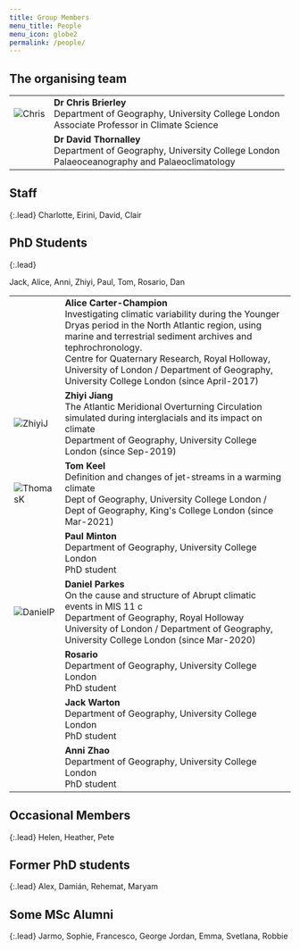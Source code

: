 ```yaml
---
title: Group Members
menu_title: People
menu_icon: globe2
permalink: /people/
---
```


## The organising team

<table class="team-list">
    <tr>
        <td>
            <img alt="Chris" src="{% link assets/team/Chris.jpg %}">
        </td>
        <td>
            <strong>Dr Chris Brierley</strong>
            <span class="profile-links">
                <a title="Profile &amp; contact" href="https://www.geog.ucl.ac.uk/people/academic-staff/academic-staff/chris-brierley"><i class="bi bi-person-lines-fill"></i></a>
                <a title="Website" href="https://www.past2future.org/"><i class="bi bi-globe2"></i></a>
                <a title="GitHub" href="https://github.com/chrisbrierley/"><i class="bi bi-github"></i></a>
                <a title="Twitter" href="https://twitter.com/cmbrierley"><i class="bi bi-twitter"></i></a>
            </span>
            <br>Department of Geography, University College London
            <br>Associate Professor in Climate Science 
        </td>
    </tr>
    <tr>
        <td>
            <img alt="" src="https://avatars.githubusercontent.com/u/0?s=120&v=4">
        </td>
        <td>
            <strong>Dr David Thornalley</strong>
            <span class="profile-links">
                <a title="Profile &amp; contact" href="https://www.geog.ucl.ac.uk/people/academic-staff/academic-staff/david-thornalley"><i class="bi bi-person-lines-fill"></i></a>
            </span>
            <br>Department of Geography, University College London
            <br>Palaeoceanography and Palaeoclimatology
        </td>
    </tr>
</table>

## Staff

{:.lead}
Charlotte, Eirini, David, Clair

## PhD Students

{:.lead}

Jack, Alice, Anni, Zhiyi, Paul, Tom, Rosario, Dan


<table class="team-list">
    <tr>
        <td>
            <img alt="" src="{% link assets/team/AliceCC.jpg %}">
        </td>
        <td>
            <strong>Alice Carter-Champion</strong>
            <span class="profile-links">
                <a title="Profile &amp; contact" href="https://london-nerc-dtp.org/profile/carterchampiona/"><i class="bi bi-person-lines-fill"></i></a>
                <a title="Twitter" href="https://twitter.com/ACarter_Champs"><i class="bi bi-twitter"></i></a>
                <a title="Email" href="mailto:Alice.Carter-Champion.16@ucl.ac.uk"><i class="bi bi-envelope"></i></a>
            </span>
            <br> Investigating climatic variability during the Younger Dryas period in the North Atlantic region, using marine and terrestrial sediment archives and tephrochronology.
            <br> Centre for Quaternary Research, Royal Holloway, University of London / Department of Geography, University College London (since April-2017)  
        </td>
    </tr>
    <tr>
        <td>
            <img alt="ZhiyiJ" src="{% link assets/team/Zhiyi.jpg %}">
        </td>
        <td>
            <strong>Zhiyi Jiang</strong>
            <span class="profile-links">
                <a title="Profile &amp; contact" href="https://www.geog.ucl.ac.uk/people/research-students/zhiyi-jiang/"><i class="bi bi-person-lines-fill"></i></a>
                <a title="Email" href="mailto:z.jiang.17@ucl.ac.uk"><i class="bi bi-envelope"></i></a>
            </span>
            <br>The Atlantic Meridional Overturning Circulation simulated during interglacials and its impact on climate
            <br>Department of Geography, University College London (since Sep-2019)
        </td>
    </tr>
    <tr>
        <td>
            <img alt="ThomasK" src="{% link assets/team/ThomasK.jpg %}">
        </td>
        <td>
            <strong>Tom Keel</strong>
            <span class="profile-links">
                <a title="Profile &amp; contact" href="https://london-nerc-dtp.org/profile/keelt/"><i class="bi bi-person-lines-fill"></i></a>
                <a title="GitHub" href="https://github.com/thomasjkeel/"><i class="bi bi-github"></i></a>
                <a title="Twitter" href="https://twitter.com/keel_thomas"><i class="bi bi-twitter"></i></a>
                <a title="Email" href="mailto:thomas.keel.18@ucl.ac.uk"><i class="bi bi-envelope"></i></a>
            </span>
            <br>Definition and changes of jet-streams in a warming climate 
            <br>Dept of Geography, University College London / Dept of Geography, King's College London (since Mar-2021)
        </td>
    </tr>
    <tr>
        <td>
            <img alt="" src="https://avatars.githubusercontent.com/u/0?s=120&v=4">
        </td>
        <td>
            <strong>Paul Minton</strong>
            <span class="profile-links">
                <!-- <a title="Profile &amp; contact" href="https://london-nerc-dtp.org/profile/keelt/"><i class="bi bi-person-lines-fill"></i></a>
                <a title="GitHub" href="https://github.com/thomasjkeel/"><i class="bi bi-github"></i></a>
                <a title="Twitter" href="https://twitter.com/keel_thomas"><i class="bi bi-twitter"></i></a> -->
            </span>
            <br>Department of Geography, University College London
            <br>PhD student
        </td>
    </tr>
    <tr>
        <td>
            <img alt="DanielP" src="{% link assets/team/DanielP.jpg %}">
        </td>
        <td>
            <strong>Daniel Parkes</strong>
            <span class="profile-links">
                <a title="Profile &amp; contact" href="https://london-nerc-dtp.org/profile/parkesd/"><i class="bi bi-person-lines-fill"></i></a>
                <a title="Twitter" href="https://twitter.com/Quat_dan"><i class="bi bi-twitter"></i></a>
                <a title="Email" href="mailto:daniel.parkes@rhul.ac.uk"><i class="bi bi-envelope"></i></a>
            </span>
            <br>On the cause and structure of Abrupt climatic events in MIS 11 c
            <br>Department of Geography, Royal Holloway University of London / Department of Geography, University College London (since Mar-2020)
        </td>
    </tr>
    <tr>
        <td>
            <img alt="" src="https://avatars.githubusercontent.com/u/0?s=120&v=4">
        </td>
        <td>
            <strong>Rosario</strong>
            <span class="profile-links">
                <!-- <a title="Profile &amp; contact" href="https://london-nerc-dtp.org/profile/whartonj/"><i class="bi bi-person-lines-fill"></i></a> -->
                <!-- <a title="GitHub" href="https://github.com/thomasjkeel/"><i class="bi bi-github"></i></a> -->
                <!-- <a title="Twitter" href="https://twitter.com/keel_thomas"><i class="bi bi-twitter"></i></a> -->
            </span>
            <br>Department of Geography, University College London
            <br>PhD student
        </td>
    </tr>
    <tr>
        <td>
            <img alt="" src="https://avatars.githubusercontent.com/u/0?s=120&v=4">
        </td>
        <td>
            <strong>Jack Warton</strong>
            <span class="profile-links">
                <a title="Profile &amp; contact" href="https://london-nerc-dtp.org/profile/whartonj/"><i class="bi bi-person-lines-fill"></i></a>
                <!-- <a title="GitHub" href="https://github.com/thomasjkeel/"><i class="bi bi-github"></i></a> -->
                <!-- <a title="Twitter" href="https://twitter.com/keel_thomas"><i class="bi bi-twitter"></i></a> -->
            </span>
            <br>Department of Geography, University College London
            <br>PhD student
        </td>
    </tr>
    <tr>
        <td>
            <img alt="" src="https://avatars.githubusercontent.com/u/0?s=120&v=4">
        </td>
        <td>
            <strong>Anni Zhao</strong>
            <span class="profile-links">
                <!-- <a title="Profile &amp; contact" href="https://london-nerc-dtp.org/profile/whartonj/"><i class="bi bi-person-lines-fill"></i></a> -->
                <!-- <a title="GitHub" href="https://github.com/thomasjkeel/"><i class="bi bi-github"></i></a> -->
                <!-- <a title="Twitter" href="https://twitter.com/keel_thomas"><i class="bi bi-twitter"></i></a> -->
            </span>
            <br>Department of Geography, University College London
            <br>PhD student
        </td>
    </tr>
</table>

## Occasional Members

{:.lead}
Helen, Heather, Pete

## Former PhD students 

{:.lead}
Alex, Damián, Rehemat, Maryam

## Some MSc Alumni

{:.lead}
Jarmo, Sophie, Francesco, George Jordan, Emma, Svetlana, Robbie
